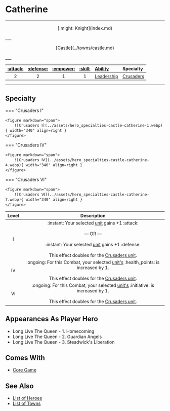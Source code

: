 # Catherine

___
<p style="text-align: center;" markdown>[:might: Knight](index.md)</p>
___
<p style="text-align: center;" markdown>[Castle](../towns/castle.md)</p>
___

| [:attack:](../statistics/attack.md) | [:defense:](../statistics/defense.md) | [:empower:](../statistics/power.md) | [:skill:](../statistics/knowledge.md) | [Ability](../abilities/index.md) | Specialty |
| :---: | :---: | :---: | :---: | :--- | :--- |
| 2 | 2 | 1 | 1 | [Leadership](../abilities/leadership.md) | [Crusaders](#specialty) |

___


## Specialty

=== "Crusaders Ⅰ"

    <figure markdown="span">
        ![Crusaders Ⅰ](../assets/hero_specialties-castle-catherine-1.webp){ width="340" align=right }
    </figure>

=== "Crusaders Ⅳ"

    <figure markdown="span">
        ![Crusaders Ⅳ](../assets/hero_specialties-castle-catherine-4.webp){ width="340" align=right }
    </figure>

=== "Crusaders Ⅵ"

    <figure markdown="span">
        ![Crusaders Ⅵ](../assets/hero_specialties-castle-catherine-7.webp){ width="340" align=right }
    </figure>


| Level | Description |
| :---: | :---: |
| Ⅰ | :instant: Your selected [unit](../units/index.md) gains +1 :attack:<br><br>— OR —<br><br>:instant: Your selected [unit](../units/index.md) gains +1 :defense:<br><br>This effect doubles for the [Crusaders unit](../units/crusaders.md). |
| Ⅳ | :ongoing: For this Combat, your selected [unit's](../units/index.md) :health_points: is increased by 1.<br><br>This effect doubles for the [Crusaders unit](../units/crusaders.md). |
| Ⅵ | :ongoing: For this Combat, your selected [unit's](../units/index.md) :initiative: is increased by 1.<br><br>This effect doubles for the [Crusaders unit](../units/crusaders.md). |


## Appearances As Player Hero

- Long Live The Queen - 1. Homecoming
- Long Live The Queen - 2. Guardian Angels
- Long Live The Queen - 3. Steadwick's Liberation


## Comes With

- [Core Game](../content.md)


## See Also

- [List of Heroes](index.md)
- [List of Towns](../towns/index.md)
